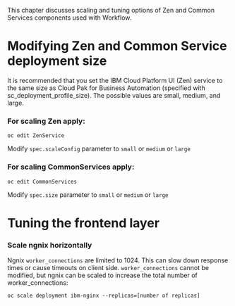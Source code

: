 This chapter discusses scaling and tuning options of Zen and Common Services components used with Workflow.

# Modifying Zen and Common Service deployment size

It is recommended that you set the IBM Cloud Platform UI (Zen) service to the same size as Cloud Pak for Business Automation (specified with sc_deployment_profile_size). The possible values are small, medium, and large.

### For scaling Zen apply:
`oc edit ZenService`

Modify `spec.scaleConfig` parameter to `small` or `medium` or `large`

### For scaling CommonServices apply:
`oc edit CommonServices`

Modify `spec.size` parameter to `small` or `medium` or `large`

# Tuning the frontend layer

### Scale ngnix horizontally

Ngnix `worker_connections` are limited to 1024. This can slow down response times or cause timeouts on client side.
`worker_connections` cannot be modified, but ngnix can be scaled to increase the total number of worker_connections:

`oc scale deployment ibm-nginx --replicas=[number of replicas]`
